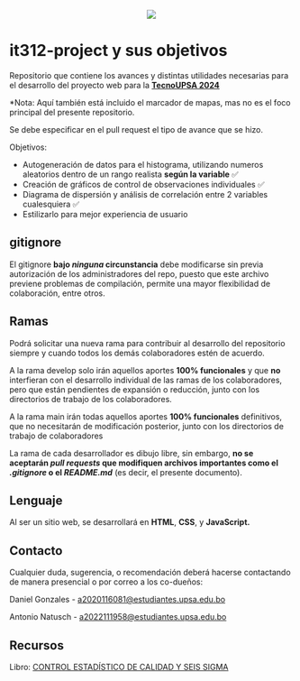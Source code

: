 <br />
<div align ="center">
  <a href="https://virtual.upsa.edu.bo/">
    <img src ="https://virtual.upsa.edu.bo/pluginfile.php/1/theme_lambda/logo/1708129513/logo%20UPSA-universidad-03.png">
  </a>
</div>

# it312-project y sus objetivos
Repositorio que contiene los avances y distintas utilidades necesarias para el desarrollo del proyecto web para la <a href="https://intra.upsa.edu.bo/">**TecnoUPSA 2024**</a> 

*Nota: Aquí también está incluido el marcador de mapas, mas no es el foco principal del presente repositorio.

Se debe especificar en el pull request el tipo de avance que se hizo.

Objetivos:
* Autogeneración de datos para el histograma, utilizando numeros aleatorios dentro de un rango realista **según la variable** ✅
* Creación de gráficos de control de observaciones individuales ✅
* Diagrama de dispersión y análisis de correlación entre 2 variables cualesquiera ✅
* Estilizarlo para mejor experiencia de usuario


## gitignore
El gitignore **bajo _ninguna_ circunstancia** debe modificarse sin previa autorización de los administradores del repo,
puesto que este archivo previene problemas de compilación, permite una mayor flexibilidad de colaboración,
entre otros.

## Ramas 
Podrá solicitar una nueva rama para contribuir al desarrollo del repositorio siempre
y cuando todos los demás colaboradores estén de acuerdo.

A la rama develop solo irán aquellos aportes **100% funcionales** y que **no** interfieran con el desarrollo
individual de las ramas de los colaboradores, pero que están pendientes de expansión o reducción, junto
con los directorios de trabajo de los colaboradores.

A la rama main irán todas aquellos aportes **100% funcionales** definitivos, que no necesitarán de 
modificación posterior, junto con los directorios de trabajo de colaboradores

La rama de cada desarrollador es dibujo libre, sin embargo, **no se aceptarán _pull requests_ que modifiquen
archivos importantes como el _.gitignore_ o el _README.md_** (es decir, el presente documento).


## Lenguaje
Al ser un sitio web, se desarrollará en **HTML**, **CSS**, y **JavaScript.**

## Contacto
Cualquier duda, sugerencia, o recomendación deberá hacerse contactando de manera presencial o por correo
a los co-dueños:

Daniel Gonzales - a2020116081@estudiantes.upsa.edu.bo

Antonio Natusch - a2022111958@estudiantes.upsa.edu.bo

## Recursos
Libro: <a href="https://virtual.upsa.edu.bo/pluginfile.php/657544/mod_resource/content/1/Libro%20Control%20Estad%C3%ADstico%20de%20Calidad%20y%206%20Sigma.pdf?redirect=1"> CONTROL ESTADÍSTICO DE CALIDAD Y SEIS SIGMA </a>
